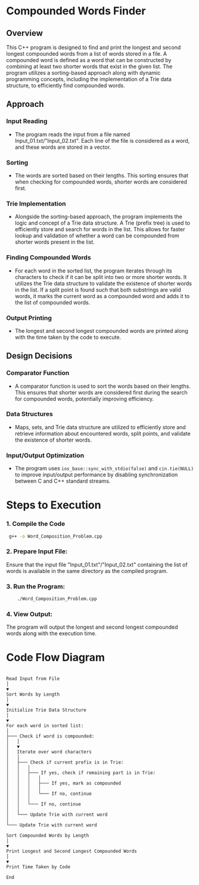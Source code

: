 # Compounded Words Finder

## Overview

This C++ program is designed to find and print the longest and second longest compounded words from a list of words stored in a file. A compounded word is defined as a word that can be constructed by combining at least two shorter words that exist in the given list. The program utilizes a sorting-based approach along with dynamic programming concepts, including the implementation of a Trie data structure, to efficiently find compounded words.

## Approach

### Input Reading

- The program reads the input from a file named Input_01.txt/"Input_02.txt". Each line of the file is considered as a word, and these words are stored in a vector.

### Sorting

- The words are sorted based on their lengths. This sorting ensures that when checking for compounded words, shorter words are considered first.

### Trie Implementation

- Alongside the sorting-based approach, the program implements the logic and concept of a Trie data structure. A Trie (prefix tree) is used to efficiently store and search for words in the list. This allows for faster lookup and validation of whether a word can be compounded from shorter words present in the list.

### Finding Compounded Words

- For each word in the sorted list, the program iterates through its characters to check if it can be split into two or more shorter words. It utilizes the Trie data structure to validate the existence of shorter words in the list. If a split point is found such that both substrings are valid words, it marks the current word as a compounded word and adds it to the list of compounded words.

### Output Printing

- The longest and second longest compounded words are printed along with the time taken by the code to execute.

## Design Decisions

### Comparator Function

- A comparator function is used to sort the words based on their lengths. This ensures that shorter words are considered first during the search for compounded words, potentially improving efficiency.

### Data Structures

- Maps, sets, and Trie data structure are utilized to efficiently store and retrieve information about encountered words, split points, and validate the existence of shorter words.

### Input/Output Optimization

- The program uses `ios_base::sync_with_stdio(false)` and `cin.tie(NULL)` to improve input/output performance by disabling synchronization between C and C++ standard streams.

# Steps to Execution

### 1. Compile the Code

```bash
 g++ -o Word_Composition_Problem.cpp
```

### 2. Prepare Input File:

Ensure that the input file "Input_01.txt"/"Input_02.txt" containing the list of words is available in the same directory as the compiled program.

### 3. Run the Program:

```bash
    ./Word_Composition_Problem.cpp
```

### 4. View Output:

The program will output the longest and second longest compounded words along with the execution time.

# Code Flow Diagram

```mermaid

Read Input from File
│
▼
Sort Words by Length
│
▼
Initialize Trie Data Structure
│
▼
For each word in sorted list:
│
├─── Check if word is compounded:
│   │
│   ▼
│   Iterate over word characters
│   │
│   ├─── Check if current prefix is in Trie:
│   │   │
│   │   ├─── If yes, check if remaining part is in Trie:
│   │   │   │
│   │   │   ├─── If yes, mark as compounded
│   │   │   │
│   │   │   └─── If no, continue
│   │   │
│   │   └─── If no, continue
│   │
│   └─── Update Trie with current word
│
└─── Update Trie with current word

Sort Compounded Words by Length
│
▼
Print Longest and Second Longest Compounded Words
│
▼
Print Time Taken by Code

End


```
